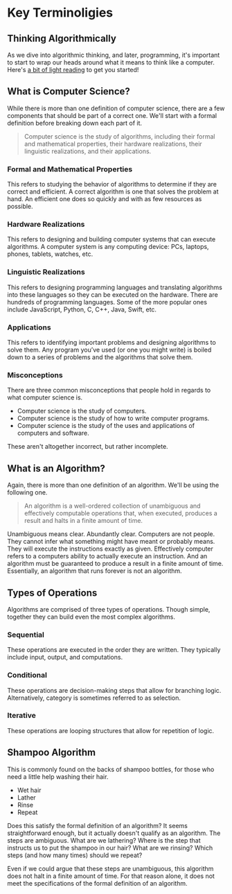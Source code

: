 # Key Terminoligies

## Thinking Algorithmically

As we dive into algorithmic thinking, and later, programming, it's important to start to wrap our heads around what it means to think like a computer. Here's [a bit of light reading](https://medium.com/tech-based-teaching/if-curious-then-learn-a-brief-intro-to-algorithmic-thinking-ba683bf44994) to get you started!

## What is Computer Science?

While there is more than one definition of computer science, there are a few components that should be part of a correct one. We'll start with a formal definition before breaking down each part of it.

> Computer science is the study of algorithms, including their formal and mathematical properties, their hardware realizations, their linguistic realizations, and their applications.

### Formal and Mathematical Properties

This refers to studying the behavior of algorithms to determine if they are correct and efficient. A correct algorithm is one that solves the problem at hand. An efficient one does so quickly and with as few resources as possible.

### Hardware Realizations

This refers to designing and building computer systems that can execute algorithms. A computer system is any computing device: PCs, laptops, phones, tablets, watches, etc.

### Linguistic Realizations

This refers to designing programming languages and translating algorithms into these languages so they can be executed on the hardware. There are hundreds of programming languages. Some of the more popular ones include JavaScript, Python, C, C++, Java, Swift, etc.

### Applications

This refers to identifying important problems and designing algorithms to solve them. Any program you’ve used \(or one you might write\) is boiled down to a series of problems and the algorithms that solve them.

### Misconceptions

There are three common misconceptions that people hold in regards to what computer science is.

* Computer science is the study of computers.
* Computer science is the study of how to write computer programs.
* Computer science is the study of the uses and applications of computers and software.

These aren't altogether incorrect, but rather incomplete.

## What is an Algorithm?

Again, there is more than one definition of an algorithm. We'll be using the following one.

> An algorithm is a well-ordered collection of unambiguous and effectively computable operations that, when executed, produces a result and halts in a finite amount of time.

Unambiguous means clear. Abundantly clear. Computers are not people. They cannot infer what something might have meant or probably means. They will execute the instructions exactly as given. Effectively computer refers to a computers ability to actually execute an instruction. And an algorithm must be guaranteed to produce a result in a finite amount of time. Essentially, an algorithm that runs forever is not an algorithm.

## Types of Operations

Algorithms are comprised of three types of operations. Though simple, together they can build even the most complex algorithms.

### Sequential

These operations are executed in the order they are written. They typically include input, output, and computations.

### Conditional

These operations are decision-making steps that allow for branching logic. Alternatively, category is sometimes referred to as selection.

### Iterative

These operations are looping structures that allow for repetition of logic.

## Shampoo Algorithm

This is commonly found on the backs of shampoo bottles, for those who need a little help washing their hair.

* Wet hair
* Lather
* Rinse
* Repeat

Does this satisfy the formal definition of an algorithm? It seems straightforward enough, but it actually doesn't qualify as an algorithm. The steps are ambiguous. What are we lathering? Where is the step that instructs us to put the shampoo in our hair? What are we rinsing? Which steps \(and how many times\) should we repeat?

Even if we could argue that these steps are unambiguous, this algorithm does not halt in a finite amount of time. For that reason alone, it does not meet the specifications of the formal definition of an algorithm.

